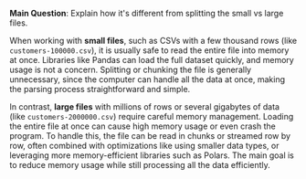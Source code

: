 **Main Question**: Explain how it's different from splitting the small vs large files.

When working with **small files**, such as CSVs with a few thousand rows (like `customers-100000.csv`), it is usually safe to read the entire file into memory at once. Libraries like Pandas can load the full dataset quickly, and memory usage is not a concern. Splitting or chunking the file is generally unnecessary, since the computer can handle all the data at once, making the parsing process straightforward and simple.

In contrast, **large files** with millions of rows or several gigabytes of data (like `customers-2000000.csv`) require careful memory management. Loading the entire file at once can cause high memory usage or even crash the program. To handle this, the file can be read in chunks or streamed row by row, often combined with optimizations like using smaller data types, or leveraging more memory-efficient libraries such as Polars. The main goal is to reduce memory usage while still processing all the data efficiently.